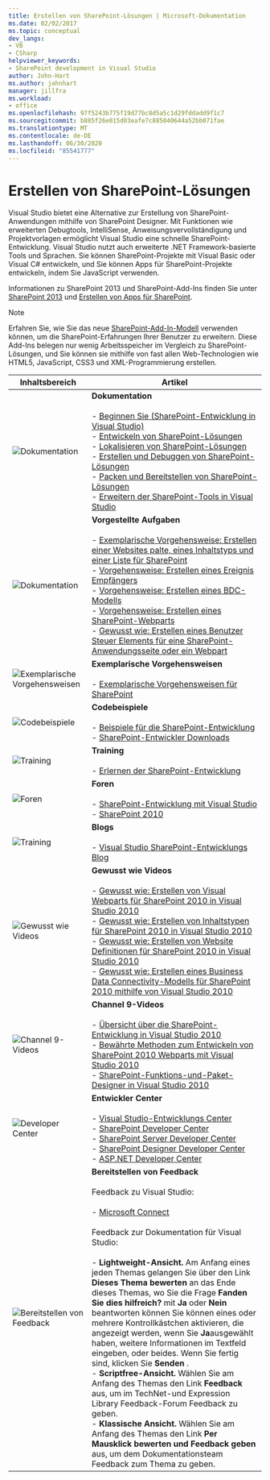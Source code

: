 ```yaml
---
title: Erstellen von SharePoint-Lösungen | Microsoft-Dokumentation
ms.date: 02/02/2017
ms.topic: conceptual
dev_langs:
- VB
- CSharp
helpviewer_keywords:
- SharePoint development in Visual Studio
author: John-Hart
ms.author: johnhart
manager: jillfra
ms.workload:
- office
ms.openlocfilehash: 97f5243b775f19d77bc8d5a5c1d29fddadd9f1c7
ms.sourcegitcommit: b885f26e015d03eafe7c885040644a52bb071fae
ms.translationtype: MT
ms.contentlocale: de-DE
ms.lasthandoff: 06/30/2020
ms.locfileid: "85541777"
---
```

# <a name="create-sharepoint-solutions"></a>Erstellen von SharePoint-Lösungen
  Visual Studio bietet eine Alternative zur Erstellung von SharePoint-Anwendungen mithilfe von SharePoint Designer. Mit Funktionen wie erweiterten Debugtools, IntelliSense, Anweisungsvervollständigung und Projektvorlagen ermöglicht Visual Studio eine schnelle SharePoint-Entwicklung. Visual Studio nutzt auch erweiterte .NET Framework-basierte Tools und Sprachen. Sie können SharePoint-Projekte mit Visual Basic oder Visual C# entwickeln, und Sie können Apps für SharePoint-Projekte entwickeln, indem Sie JavaScript verwenden.

 Informationen zu SharePoint 2013 und SharePoint-Add-Ins finden Sie unter [SharePoint 2013](https://www.microsoft.com/microsoft-365/previous-versions/microsoft-sharepoint-2013) und [Erstellen von Apps für SharePoint](/sharepoint/dev/sp-add-ins/sharepoint-add-ins).

> [!NOTE]
> Erfahren Sie, wie Sie das neue [SharePoint-Add-In-Modell](/sharepoint/dev/sp-add-ins/sharepoint-add-ins) verwenden können, um die SharePoint-Erfahrungen Ihrer Benutzer zu erweitern. Diese Add-Ins belegen nur wenig Arbeitsspeicher im Vergleich zu SharePoint-Lösungen, und Sie können sie mithilfe von fast allen Web-Technologien wie HTML5, JavaScript, CSS3 und XML-Programmierung erstellen.

|Inhaltsbereich|Artikel|
|-|-|
|![Dokumentation](../sharepoint/media/vs-icon-documentation.gif "Dokumentation")|**Dokumentation**<br /><br /> -   [Beginnen Sie &#40;SharePoint-Entwicklung in Visual Studio&#41;](../sharepoint/getting-started-sharepoint-development-in-visual-studio.md)<br />-   [Entwickeln von SharePoint-Lösungen](../sharepoint/developing-sharepoint-solutions.md)<br />-   [Lokalisieren von SharePoint-Lösungen](../sharepoint/localizing-sharepoint-solutions.md)<br />-   [Erstellen und Debuggen von SharePoint-Lösungen](../sharepoint/building-and-debugging-sharepoint-solutions.md)<br />-   [Packen und Bereitstellen von SharePoint-Lösungen](../sharepoint/packaging-and-deploying-sharepoint-solutions.md)<br />-   [Erweitern der SharePoint-Tools in Visual Studio](../sharepoint/extending-the-sharepoint-tools-in-visual-studio.md)|
|![Dokumentation](../sharepoint/media/vs-icon-documentation.gif "Dokumentation")|**Vorgestellte Aufgaben**<br /><br /> -   [Exemplarische Vorgehensweise: Erstellen einer Websites palte, eines Inhaltstyps und einer Liste für SharePoint](../sharepoint/walkthrough-create-a-site-column-content-type-and-list-for-sharepoint.md)<br />-   [Vorgehensweise: Erstellen eines Ereignis Empfängers](../sharepoint/how-to-create-an-event-receiver.md)<br />-   [Vorgehensweise: Erstellen eines BDC-Modells](../sharepoint/how-to-create-a-bdc-model.md)<br />-   [Vorgehensweise: Erstellen eines SharePoint-Webparts](../sharepoint/how-to-create-a-sharepoint-web-part.md)<br />-   [Gewusst wie: Erstellen eines Benutzer Steuer Elements für eine SharePoint-Anwendungsseite oder ein Webpart](../sharepoint/how-to-create-a-user-control-for-a-sharepoint-application-page-or-web-part.md)|
|![Exemplarische Vorgehensweisen](../sharepoint/media/vs-icon-walkthroughs.gif "Exemplarische Vorgehensweisen")|**Exemplarische Vorgehensweisen**<br /><br /> -   [Exemplarische Vorgehensweisen für SharePoint](../sharepoint/sharepoint-development-walkthroughs.md)|
|![Codebeispiele](../sharepoint/media/vs-icon-codesamples.gif "Codebeispiele")|**Codebeispiele**<br /><br /> -   [Beispiele für die SharePoint-Entwicklung](../sharepoint/sharepoint-development-samples.md)<br />-   [SharePoint-Entwickler Downloads](/sharepoint/dev/)|
|![Training](../sharepoint/media/vs-icon-training.gif "Training")|**Training**<br /><br /> -   [Erlernen der SharePoint-Entwicklung](/sharepoint/dev/)|
|![Foren](../sharepoint/media/vs-icon-forums.gif "Foren")|**Foren**<br /><br /> -   [SharePoint-Entwicklung mit Visual Studio](https://social.msdn.microsoft.com/Forums/vstudio/home?forum=vssharepointdevelopment)<br />-   [SharePoint 2010](https://social.msdn.microsoft.com/Forums/sharepoint/home?category=sharepoint2010,sharepoint)|
|![Training](../sharepoint/media/vs-icon-training.gif "Training")|**Blogs**<br /><br /> -   [Visual Studio SharePoint-Entwicklungs Blog](https://blogs.msdn.microsoft.com/vssharepointtoolsblog/)|
|![Gewusst wie Videos](../sharepoint/media/vs-icon-howdoivideos.gif "Gewusst wie Videos")|**Gewusst wie Videos**<br /><br /> -   [Gewusst wie: Erstellen von Visual Webparts für SharePoint 2010 in Visual Studio 2010](https://visualstudio.microsoft.com/)<br />-   [Gewusst wie: Erstellen von Inhaltstypen für SharePoint 2010 in Visual Studio 2010](/previous-versions/visualstudio/visual-studio-2010/dd831853\(v\=vs.100\))<br />-   [Gewusst wie: Erstellen von Website Definitionen für SharePoint 2010 in Visual Studio 2010](/previous-versions/visualstudio/visual-studio-2010/dd831853\(v\=vs.100\))<br />-   [Gewusst wie: Erstellen eines Business Data Connectivity-Modells für SharePoint 2010 mithilfe von Visual Studio 2010](/previous-versions/visualstudio/visual-studio-2010/dd831853\(v\=vs.100\))|
|![Channel 9-Videos](../sharepoint/media/vs-icon-channel9videos.gif "Channel-9-Videos")|**Channel 9-Videos**<br /><br /> -   [Übersicht über die SharePoint-Entwicklung in Visual Studio 2010](https://channel9.msdn.com/blogs/funkyonex/overview-of-sharepoint-development-in-visual-studio-2010)<br />-   [Bewährte Methoden zum Entwickeln von SharePoint 2010 Webparts mit Visual Studio 2010](https://channel9.msdn.com/blogs/funkyonex/best-practices-on-building-sharepoint-2010-web-parts-with-visual-studio-2010)<br />-   [SharePoint-Funktions-und-Paket-Designer in Visual Studio 2010](https://channel9.msdn.com/blogs/funkyonex/sharepoint-feature-and-package-designers-in-visual-studio-2010)|
|![Developer Center](../sharepoint/media/vs-icon-msdndevcenter.gif "Developer Center")|**Entwickler Center**<br /><br /> -   [Visual Studio-Entwicklungs Center](https://visualstudio.microsoft.com/)<br />-   [SharePoint Developer Center](/sharepoint/dev/)<br />-   [SharePoint Server Developer Center](/previous-versions/office/fp161348\(v\=office.15\))<br />-   [SharePoint Designer Developer Center](/previous-versions/office/fp161348\(v\=office.15\))<br />-   [ASP.NET Developer Center](https://msdn.microsoft.com/aa336522.aspx)|
|![Bereitstellen von Feedback](../sharepoint/media/vs-icon-feedback.gif "Senden von Feedback")|**Bereitstellen von Feedback**<br /><br /> Feedback zu Visual Studio:<br /><br /> -   [Microsoft Connect](/collaborate/connect-redirect)<br /><br /> Feedback zur Dokumentation für Visual Studio:<br /><br /> -   **Lightweight-Ansicht.** Am Anfang eines jeden Themas gelangen Sie über den Link **Dieses Thema bewerten** an das Ende dieses Themas, wo Sie die Frage **Fanden Sie dies hilfreich?** mit **Ja** oder **Nein** beantworten können Sie können eines oder mehrere Kontrollkästchen aktivieren, die angezeigt werden, wenn Sie **Ja**ausgewählt haben, weitere Informationen im Textfeld eingeben, oder beides. Wenn Sie fertig sind, klicken Sie **Senden** .<br />-   **Scriptfree-Ansicht.** Wählen Sie am Anfang des Themas den Link **Feedback** aus, um im TechNet-und Expression Library Feedback-Forum Feedback zu geben.<br />-   **Klassische Ansicht.** Wählen Sie am Anfang des Themas den Link **Per Mausklick bewerten und Feedback geben** aus, um dem Dokumentationsteam Feedback zum Thema zu geben.|

